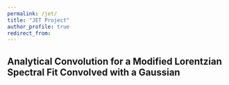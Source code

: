 ```yaml
---
permalink: /jet/
title: "JET Project"
author_profile: true
redirect_from: 
---
```


## Analytical Convolution for a Modified Lorentzian Spectral Fit Convolved with a Gaussian

